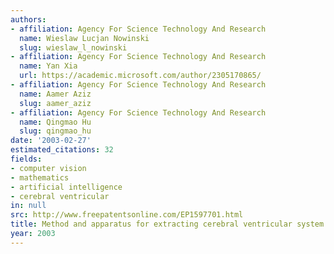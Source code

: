 ```yaml
---
authors:
- affiliation: Agency For Science Technology And Research
  name: Wieslaw Lucjan Nowinski
  slug: wieslaw_l_nowinski
- affiliation: Agency For Science Technology And Research
  name: Yan Xia
  url: https://academic.microsoft.com/author/2305170865/
- affiliation: Agency For Science Technology And Research
  name: Aamer Aziz
  slug: aamer_aziz
- affiliation: Agency For Science Technology And Research
  name: Qingmao Hu
  slug: qingmao_hu
date: '2003-02-27'
estimated_citations: 32
fields:
- computer vision
- mathematics
- artificial intelligence
- cerebral ventricular
in: null
src: http://www.freepatentsonline.com/EP1597701.html
title: Method and apparatus for extracting cerebral ventricular system from images
year: 2003
---
```

